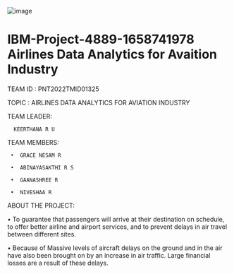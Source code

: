 ![image](https://user-images.githubusercontent.com/113972948/202466666-4ca13dbd-975b-46e5-be57-7150e9741dd1.png)

# IBM-Project-4889-1658741978 Airlines Data Analytics for Avaition Industry
 
 
 
 
 TEAM ID : PNT2022TMID01325
 
 
 
 TOPIC : AIRLINES DATA ANALYTICS FOR AVIATION INDUSTRY



TEAM LEADER:

  
      KEERTHANA R U




TEAM MEMBERS:



     •	GRACE NESAM R

     •	ABINAYASAKTHI R S

     •	GAANASHREE R

     •	NIVESHAA R




ABOUT THE PROJECT:
  
  
  • To guarantee that passengers will arrive at their destination on schedule, to offer better airline and airport services, and to prevent delays in air travel between   different sites.
 
 
 • Because of Massive levels of aircraft delays on the ground and in the air have also been brought on by an increase in air traffic. Large financial losses are a result of these delays.

